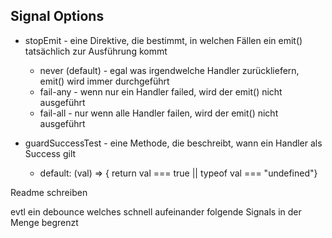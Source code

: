 ## Signal Options

- stopEmit - eine Direktive, die bestimmt, in welchen Fällen ein emit() tatsächlich zur Ausführung kommt
  - never (default) - egal was irgendwelche Handler zurückliefern, emit() wird immer durchgeführt
  - fail-any - wenn nur ein Handler failed, wird der emit() nicht ausgeführt
  - fail-all - nur wenn alle Handler failen, wird der emit() nicht ausgeführt

- guardSuccessTest - eine Methode, die beschreibt, wann ein Handler als Success gilt
  - default: (val) => { return val === true || typeof val === "undefined"}

Readme schreiben

evtl ein debounce welches schnell aufeinander folgende Signals in der Menge begrenzt
